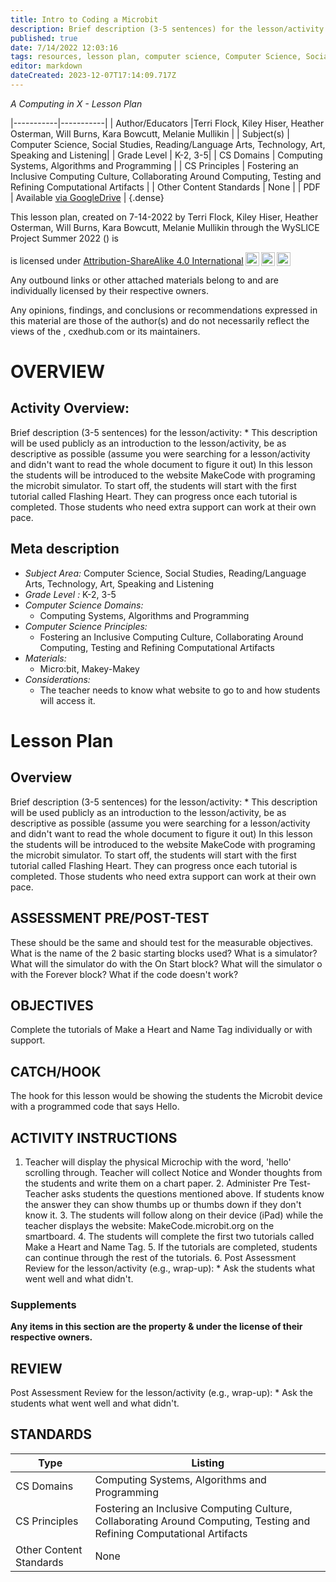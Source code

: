 ```yaml
---
title: Intro to Coding a Microbit
description: Brief description (3-5 sentences) for the lesson/activity: * This description will be used publicly as an introduction to the lesson/activity, be as descriptive as possible (assume you were searching for a lesson/activity and didn't want to read the whole document to figure it out) In this lesson the students will be introduced to the website MakeCode with programing the microbit simulator. To start off, the students will start with the first tutorial called Flashing Heart. They can progress once each tutorial is completed. Those students who need extra support can work at their own pace.
published: true
date: 7/14/2022 12:03:16
tags: resources, lesson plan, computer science, Computer Science, Social Studies, Reading/Language Arts, Technology, Art, Speaking and Listening 
editor: markdown
dateCreated: 2023-12-07T17:14:09.717Z
---
```

*A Computing in X - Lesson Plan*

|-----------|-----------|
| Author/Educators |Terri Flock, Kiley Hiser, Heather Osterman, Will Burns, Kara Bowcutt, Melanie Mullikin |
| Subject(s) | Computer Science, Social Studies, Reading/Language Arts, Technology, Art, Speaking and Listening|
| Grade Level | K-2, 3-5|
| CS Domains | Computing Systems, Algorithms and Programming |
| CS Principles | Fostering an Inclusive Computing Culture, Collaborating Around Computing, Testing and Refining Computational Artifacts |
| Other Content Standards | None | 
| PDF | Available [via GoogleDrive]() |
{.dense}






This lesson plan, created on 7-14-2022 by Terri Flock, Kiley Hiser, Heather Osterman, Will Burns, Kara Bowcutt, Melanie Mullikin through the  WySLICE Project Summer 2022 () is  <p xmlns:cc="http://creativecommons.org/ns#" >  is licensed under <a href="http://creativecommons.org/licenses/by-sa/4.0/?ref=chooser-v1" target="_blank" rel="license noopener noreferrer" style="display:inline-block;">Attribution-ShareAlike 4.0 International<img style="height:22px!important;margin-left:3px;vertical-align:text-bottom;" src="https://mirrors.creativecommons.org/presskit/icons/cc.svg?ref=chooser-v1"><img style="height:22px!important;margin-left:3px;vertical-align:text-bottom;" src="https://mirrors.creativecommons.org/presskit/icons/by.svg?ref=chooser-v1"><img style="height:22px!important;margin-left:3px;vertical-align:text-bottom;" src="https://mirrors.creativecommons.org/presskit/icons/sa.svg?ref=chooser-v1"></a></p>


Any outbound links or other attached materials belong to and are individually licensed by their respective owners. 


Any opinions, findings, and conclusions or recommendations expressed in this material are those of the author(s) and do not necessarily reflect the views of the , cxedhub.com or its maintainers.


# OVERVIEW
## Activity Overview:  
Brief description (3-5 sentences) for the lesson/activity: * This description will be used publicly as an introduction to the lesson/activity, be as descriptive as possible (assume you were searching for a lesson/activity and didn't want to read the whole document to figure it out) In this lesson the students will be introduced to the website MakeCode with programing the microbit simulator. To start off, the students will start with the first tutorial called Flashing Heart. They can progress once each tutorial is completed. Those students who need extra support can work at their own pace.
## Meta description
+ *Subject Area:* Computer Science, Social Studies, Reading/Language Arts, Technology, Art, Speaking and Listening 
+ *Grade Level :* K-2, 3-5 
+ *Computer Science Domains:*
   + Computing Systems, Algorithms and Programming
+ *Computer Science Principles:*
   + Fostering an Inclusive Computing Culture, Collaborating Around Computing, Testing and Refining Computational Artifacts
+ *Materials:* 
   + Micro:bit, Makey-Makey
+ *Considerations:*
   + The teacher needs to know what website to go to and how students will access it.


# Lesson Plan
## Overview
Brief description (3-5 sentences) for the lesson/activity: * This description will be used publicly as an introduction to the lesson/activity, be as descriptive as possible (assume you were searching for a lesson/activity and didn't want to read the whole document to figure it out) In this lesson the students will be introduced to the website MakeCode with programing the microbit simulator. To start off, the students will start with the first tutorial called Flashing Heart. They can progress once each tutorial is completed. Those students who need extra support can work at their own pace.
## ASSESSMENT PRE/POST-TEST
These should be the same and should test for the measurable objectives.
What is the name of the 2 basic starting blocks used? What is a simulator? What will the simulator do with the On Start block? What will the simulator o with the Forever block? What if the code doesn't work?
## OBJECTIVES
Complete the tutorials of Make a Heart and Name Tag individually or with support.


## CATCH/HOOK
The hook for this lesson would be showing the students the Microbit device with a programmed code that says Hello.


## ACTIVITY INSTRUCTIONS
1. Teacher will display the physical Microchip with the word, 'hello' scrolling through. Teacher will collect Notice and Wonder thoughts from the students and write them on a chart paper. 2. Administer Pre Test-Teacher asks students the questions mentioned above. If students know the answer they can show thumbs up or thumbs down if they don't know it. 3. The students will follow along on their device (iPad) while the teacher displays the website: MakeCode.microbit.org on the smartboard. 4. The students will complete the first two tutorials called Make a Heart and Name Tag. 5. If the tutorials are completed, students can continue through the rest of the tutorials. 6. Post Assessment Review for the lesson/activity (e.g., wrap-up): * Ask the students what went well and what didn't.


### Supplements
**Any items in this section are the property & under the license of their respective owners.**






## REVIEW
Post Assessment Review for the lesson/activity (e.g., wrap-up): * Ask the students what went well and what didn't.
## STANDARDS        
| Type | Listing | 
|-----------|-----------|
| CS Domains  | Computing Systems, Algorithms and Programming|
| CS Principles   | Fostering an Inclusive Computing Culture, Collaborating Around Computing, Testing and Refining Computational Artifacts|
| Other Content Standards | None  |